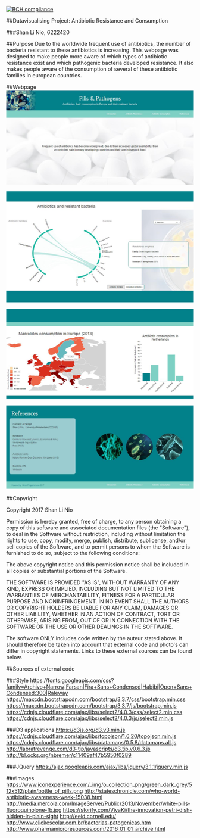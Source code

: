 [![BCH compliance](https://bettercodehub.com/edge/badge/SLNio/Final-Project)](https://bettercodehub.com)

##Datavisualising Project: Antibiotic Resistance and Consumption

###Shan Li Nio, 6222420

##Purpose
Due to the worldwide frequent use of antibiotics, the number of bacteria resistant to these antibiotics is increasing. This webpage was designed to make people more aware of which types of antibiotic resistance exist and which pathogenic bacteria developed resistance. It also makes people aware of the consumption of several of these antibiotic families in european countries. 

##Webpage 
![Introduction](https://github.com/SLNio/Final-Project/blob/master/doc/intro_screen.jpg)

![Resistance](https://github.com/SLNio/Final-Project/blob/master/doc/antibiotic_resistance_screen.jpg)

![Consumption](https://github.com/SLNio/Final-Project/blob/master/doc/antibiotic_consumption_screen.jpg)

![References](https://github.com/SLNio/Final-Project/blob/master/doc/reference_screen.jpg)

##Copyright

Copyright 2017 Shan Li Nio

Permission is hereby granted, free of charge, to any person obtaining a copy of this software and associated documentation files (the "Software"), to deal in the Software without restriction, including without limitation the rights to use, copy, modify, merge, publish, distribute, sublicense, and/or sell copies of the Software, and to permit persons to whom the Software is furnished to do so, subject to the following conditions:

The above copyright notice and this permission notice shall be included in all copies or substantial portions of the Software.

THE SOFTWARE IS PROVIDED "AS IS", WITHOUT WARRANTY OF ANY KIND, EXPRESS OR IMPLIED, INCLUDING BUT NOT LIMITED TO THE WARRANTIES OF MERCHANTABILITY, FITNESS FOR A PARTICULAR PURPOSE AND NONINFRINGEMENT. IN NO EVENT SHALL THE AUTHORS OR COPYRIGHT HOLDERS BE LIABLE FOR ANY CLAIM, DAMAGES OR OTHER LIABILITY, WHETHER IN AN ACTION OF CONTRACT, TORT OR OTHERWISE, ARISING FROM, OUT OF OR IN CONNECTION WITH THE SOFTWARE OR THE USE OR OTHER DEALINGS IN THE SOFTWARE.

The software ONLY includes code written by the auteur stated above. It should therefore be taken into account that external code and photo's can differ in copyright statements. Links to these external sources can be found below.

##Sources of external code

###Style
https://fonts.googleapis.com/css?family=Archivo+Narrow|Farsan|Fira+Sans+Condensed|Habibi|Open+Sans+Condensed:300|Raleway
https://maxcdn.bootstrapcdn.com/bootstrap/3.3.7/css/bootstrap.min.css
https://maxcdn.bootstrapcdn.com/bootstrap/3.3.7/js/bootstrap.min.js
https://cdnjs.cloudflare.com/ajax/libs/select2/4.0.3/css/select2.min.css
https://cdnjs.cloudflare.com/ajax/libs/select2/4.0.3/js/select2.min.js

###D3 applications
https://d3js.org/d3.v3.min.js
https://cdnjs.cloudflare.com/ajax/libs/topojson/1.6.20/topojson.min.js
https://cdnjs.cloudflare.com/ajax/libs/datamaps/0.5.8/datamaps.all.js
http://labratrevenge.com/d3-tip/javascripts/d3.tip.v0.6.3.js
http://bl.ocks.org/nbremer/c11409af47b5950f0289

###JQuery
https://ajax.googleapis.com/ajax/libs/jquery/3.1.1/jquery.min.js

###Images
https://www.iconexperience.com/_img/o_collection_png/green_dark_grey/512x512/plain/bottle_of_pills.png
http://stateschronicle.com/who-world-antibiotic-awareness-week-15038.html
http://media.mercola.com/ImageServer/Public/2013/November/white-pills-fluoroquinolone-fb.jpg
https://storify.com/VivaKi/the-innovation-petri-dish-hidden-in-plain-sight
http://eeid.cornell.edu/
http://www.clickescolar.com.br/bacterias-patogenicas.htm
http://www.pharmamicroresources.com/2016_01_01_archive.html
